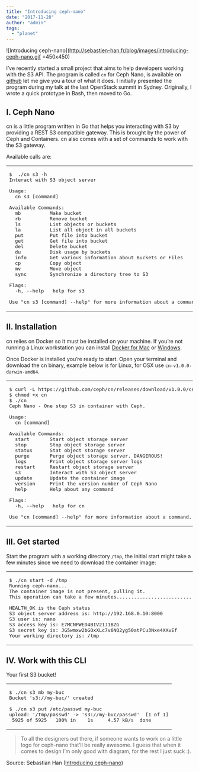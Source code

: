 ```yaml
---
title: "Introducing ceph-nano"
date: "2017-11-28"
author: "admin"
tags: 
  - "planet"
---
```


![Introducing ceph-nano](http://sebastien-han.fr/blog/images/introducing-ceph-nano.gif =450x450)

I’ve recently started a small project that aims to help developers working with the S3 API. The program is called `cn` for Ceph Nano, is available on [github](https://github.com/ceph/cn) let me give you a tour of what it does. I initially presented the program during my talk at the last OpenStack summit in Sydney. Originally, I wrote a quick prototype in Bash, then moved to Go.

## I. Ceph Nano

cn is a little program written in Go that helps you interacting with S3 by providing a REST S3 compatible gateway. This is brought by the power of Ceph and Containers. cn also comes with a set of commands to work with the S3 gateway.

Available calls are:

<table><tbody><tr><td class="code"><pre><span class="line">$  ./cn s3 -h</span><br><span class="line">Interact with S3 object server</span><br><span class="line"></span><br><span class="line">Usage:</span><br><span class="line">  cn s3 [<span class="built_in">command</span>]</span><br><span class="line"></span><br><span class="line">Available Commands:</span><br><span class="line">  mb          Make bucket</span><br><span class="line">  rb          Remove bucket</span><br><span class="line">  ls          List objects or buckets</span><br><span class="line">  la          List all object <span class="keyword">in</span> all buckets</span><br><span class="line">  put         Put file into bucket</span><br><span class="line">  get         Get file into bucket</span><br><span class="line">  del         Delete bucket</span><br><span class="line">  du          Disk usage by buckets</span><br><span class="line">  info        Get various information about Buckets or Files</span><br><span class="line">  cp          Copy object</span><br><span class="line">  mv          Move object</span><br><span class="line">  sync        Synchronize a directory tree to S3</span><br><span class="line"></span><br><span class="line">Flags:</span><br><span class="line">  -h, --help   <span class="built_in">help</span> <span class="keyword">for</span> s3</span><br><span class="line"></span><br><span class="line">Use <span class="string">"cn s3 [command] --help"</span> <span class="keyword">for</span> more information about a command.</span><br></pre></td></tr></tbody></table>

## II. Installation

cn relies on Docker so it must be installed on your machine. If you’re not running a Linux workstation you can install [Docker for Mac](https://docs.docker.com/docker-for-mac/) or [Windows](https://docs.docker.com/docker-for-windows/).

Once Docker is installed you’re ready to start. Open your terminal and download the cn binary, example below is for Linux, for OSX use `cn-v1.0.0-darwin-amd64`.

<table><tbody><tr><td class="code"><pre><span class="line">$ curl -L https://github.com/ceph/cn/releases/download/v1.0.0/cn-v1.0.0-linux-x86 -o cn</span><br><span class="line">$ chmod +x cn</span><br><span class="line">$ ./cn</span><br><span class="line">Ceph Nano - One step S3 in container with Ceph.</span><br><span class="line"></span><br><span class="line">Usage:</span><br><span class="line">  cn [command]</span><br><span class="line"></span><br><span class="line">Available Commands:</span><br><span class="line">  <span class="keyword">start</span>       <span class="keyword">Start</span> <span class="keyword">object</span> <span class="keyword">storage</span> <span class="keyword">server</span></span><br><span class="line">  <span class="keyword">stop</span>        <span class="keyword">Stop</span> <span class="keyword">object</span> <span class="keyword">storage</span> <span class="keyword">server</span></span><br><span class="line">  <span class="keyword">status</span>      Stat <span class="keyword">object</span> <span class="keyword">storage</span> <span class="keyword">server</span></span><br><span class="line">  <span class="keyword">purge</span>       <span class="keyword">Purge</span> <span class="keyword">object</span> <span class="keyword">storage</span> server. DANGEROUS!</span><br><span class="line">  <span class="keyword">logs</span>        Print <span class="keyword">object</span> <span class="keyword">storage</span> <span class="keyword">server</span> <span class="keyword">logs</span></span><br><span class="line">  restart     Restart <span class="keyword">object</span> <span class="keyword">storage</span> <span class="keyword">server</span></span><br><span class="line">  s3          Interact <span class="keyword">with</span> S3 <span class="keyword">object</span> <span class="keyword">server</span></span><br><span class="line">  <span class="keyword">update</span>      <span class="keyword">Update</span> the <span class="keyword">container</span> image</span><br><span class="line">  <span class="keyword">version</span>     Print the <span class="keyword">version</span> <span class="built_in">number</span> <span class="keyword">of</span> Ceph Nano</span><br><span class="line">  <span class="keyword">help</span>        <span class="keyword">Help</span> about <span class="keyword">any</span> command</span><br><span class="line"></span><br><span class="line">Flags:</span><br><span class="line">  -h, <span class="comment">--help   help for cn</span></span><br><span class="line"></span><br><span class="line"><span class="keyword">Use</span> <span class="string">"cn [command] --help"</span> <span class="keyword">for</span> more information about a command.</span><br></pre></td></tr></tbody></table>

## III. Get started

Start the program with a working directory `/tmp`, the initial start might take a few minutes since we need to download the container image:

<table><tbody><tr><td class="code"><pre><span class="line">$ ./<span class="literal">cn</span> start <span class="attr">-d</span> /tmp</span><br><span class="line">Running ceph<span class="attr">-nano</span><span class="attr">...</span></span><br><span class="line">The container image is <span class="keyword">not</span> present, pulling it.</span><br><span class="line">This operation can <span class="keyword">take</span> a few minutes<span class="attr">...</span><span class="attr">...</span><span class="attr">...</span><span class="attr">...</span><span class="attr">...</span><span class="attr">...</span><span class="attr">...</span><span class="attr">...</span><span class="attr">...</span><span class="attr">...</span><span class="attr">...</span><span class="attr">...</span><span class="attr">...</span><span class="attr">...</span><span class="attr">...</span><span class="attr">...</span><span class="attr">...</span><span class="attr">...</span><span class="attr">...</span><span class="attr">...</span><span class="attr">...</span><span class="attr">...</span><span class="attr">...</span><span class="attr">...</span><span class="attr">...</span><span class="attr">...</span><span class="attr">...</span><span class="attr">...</span><span class="attr">...</span><span class="attr">...</span><span class="attr">...</span><span class="attr">...</span><span class="attr">...</span><span class="attr">...</span><span class="attr">...</span><span class="attr">...</span><span class="attr">...</span><span class="attr">...</span><span class="attr">...</span><span class="attr">...</span><span class="attr">...</span><span class="attr">...</span><span class="attr">...</span><span class="attr">...</span><span class="attr">...</span><span class="attr">...</span><span class="attr">...</span><span class="attr">...</span><span class="attr">...</span><span class="attr">...</span><span class="attr">...</span><span class="attr">...</span><span class="attr">...</span><span class="attr">...</span><span class="attr">...</span><span class="attr">...</span><span class="attr">...</span><span class="attr">...</span><span class="attr">...</span><span class="attr">...</span><span class="attr">...</span><span class="attr">...</span><span class="attr">...</span><span class="attr">...</span><span class="attr">...</span><span class="attr">...</span><span class="attr">...</span><span class="attr">...</span><span class="attr">...</span><span class="attr">...</span><span class="attr">...</span><span class="attr">...</span><span class="attr">...</span><span class="attr">...</span><span class="attr">...</span><span class="attr">...</span><span class="attr">...</span><span class="attr">...</span><span class="attr">...</span><span class="attr">...</span><span class="attr">...</span><span class="attr">...</span><span class="attr">...</span><span class="attr">...</span><span class="attr">...</span><span class="attr">...</span><span class="attr">...</span><span class="attr">...</span><span class="attr">...</span><span class="attr">...</span><span class="attr">...</span><span class="attr">...</span><span class="attr">...</span><span class="attr">...</span><span class="attr">...</span><span class="attr">...</span><span class="attr">...</span><span class="attr">...</span><span class="attr">...</span><span class="attr">...</span><span class="attr">...</span><span class="attr">...</span><span class="attr">...</span><span class="attr">...</span><span class="attr">...</span><span class="attr">...</span><span class="attr">...</span><span class="attr">...</span><span class="attr">...</span><span class="attr">...</span><span class="attr">...</span><span class="attr">...</span><span class="attr">...</span><span class="attr">...</span><span class="attr">...</span><span class="attr">...</span><span class="attr">...</span><span class="attr">...</span><span class="attr">...</span><span class="attr">...</span><span class="attr">...</span><span class="attr">...</span><span class="attr">...</span><span class="attr">...</span><span class="attr">...</span><span class="attr">...</span><span class="attr">...</span><span class="attr">...</span><span class="attr">...</span><span class="attr">...</span><span class="attr">...</span><span class="attr">...</span><span class="attr">...</span><span class="attr">...</span><span class="attr">...</span><span class="attr">...</span><span class="attr">...</span><span class="attr">...</span><span class="attr">...</span><span class="attr">...</span><span class="attr">...</span><span class="attr">...</span><span class="attr">...</span><span class="attr">...</span><span class="attr">...</span><span class="attr">...</span><span class="attr">...</span><span class="attr">...</span><span class="attr">...</span><span class="attr">...</span><span class="attr">...</span><span class="attr">...</span><span class="attr">...</span><span class="attr">...</span><span class="attr">...</span><span class="attr">...</span><span class="attr">...</span><span class="attr">...</span><span class="attr">...</span><span class="attr">...</span><span class="attr">...</span><span class="attr">...</span><span class="attr">...</span><span class="attr">...</span><span class="attr">...</span><span class="attr">...</span><span class="attr">...</span><span class="attr">...</span><span class="attr">...</span><span class="attr">...</span><span class="attr">...</span><span class="attr">...</span><span class="attr">...</span><span class="attr">...</span><span class="attr">...</span><span class="attr">...</span><span class="attr">...</span><span class="attr">...</span><span class="attr">...</span><span class="attr">...</span><span class="attr">...</span><span class="attr">...</span><span class="attr">...</span>.</span><br><span class="line"></span><br><span class="line">HEALTH_OK is the Ceph status</span><br><span class="line">S3 object server address is: http:<span class="comment">//192.168.0.10:8000</span></span><br><span class="line">S3 user is: nano</span><br><span class="line">S3 access key is: E7MCNPWED4BIV21J1BZG</span><br><span class="line">S3 secret key is: JG5wmxw2bGOxXLc7v6NQ2yg50atPCu3Nxe4XXvEf</span><br><span class="line">Your working directory is: /tmp</span><br></pre></td></tr></tbody></table>

## IV. Work with this CLI

Your first S3 bucket!

<table><tbody><tr><td class="code"><pre><span class="line">$ ./<span class="meta">cn</span> <span class="built_in">s3</span> mb my-<span class="keyword">buc</span><br><span class="line"></span><span class="keyword">Bucket </span><span class="string">'s3://my-buc/'</span> created</span><br><span class="line"></span><br><span class="line">$ ./<span class="meta">cn</span> <span class="built_in">s3</span> put /etc/passwd my-<span class="keyword">buc</span><br><span class="line"></span><span class="symbol">upload</span>: <span class="string">'/tmp/passwd'</span> -&gt; <span class="string">'s3://my-buc/passwd'</span>  [<span class="number">1</span> of <span class="number">1</span>]</span><br><span class="line"> <span class="number">5925</span> of <span class="number">5925</span>   <span class="number">100</span>% in    <span class="number">1</span>s     <span class="number">4</span>.<span class="number">57</span> kB/s  done</span><br></pre></td></tr></tbody></table>

  

> To all the designers out there, if someone wants to work on a little logo for ceph-nano that’ll be really awesome. I guess that when it comes to design I’m only good with diagram, for the rest I just suck :).

Source: Sebastian Han ([Introducing ceph-nano](https://sebastien-han.fr/blog/2017/11/28/Introducing-ceph-nano/))
